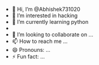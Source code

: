 - 👋 Hi, I’m @Abhishek731020
- 👀 I’m interested in hacking 
- 🌱 I’m currently learning python
- 
- 💞️ I’m looking to collaborate on ...
- 📫 How to reach me ...
- 😄 Pronouns: ...
- ⚡ Fun fact: ...

<!---
Abhishek731020/Abhishek731020 is a ✨ special ✨ repository because its `README.md` (this file) appears on your GitHub profile.
You can click the Preview link to take a look at your changes.
--->
